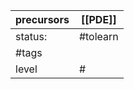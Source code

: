 | precursors | [[PDE]]  |
| ---------- | -------- |
| status:    | #tolearn |
| #tags      |          |
| level      | #        |
